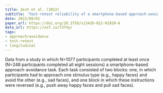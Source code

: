 ```yaml
---
title: Zech et al. (2022)
subtitle: 'Test-retest reliability of a smartphone-based approach-avoidance task: Effects of retest period, stimulus type, and demographics.'
date: 2022/08/01
paper_url: https://doi.org/10.3758/s13428-022-01920-6
data_url: https://osf.io/t3f4y/
tags:
- approach/avoidance
- test-retest
- longitudinal
---
```


Data from a study in which N=1077 participants completed at least once (N=248 participants completed all eight sessions) a smartphone-based approach-avoidance task. Each task consisted of two blocks: one, in which participants had to approach one stimulus type (e.g., happy faces) and avoid the other (e.g., sad faces), and one block in which these instructions were reversed (e.g., push away happy faces and pull sad faces).

